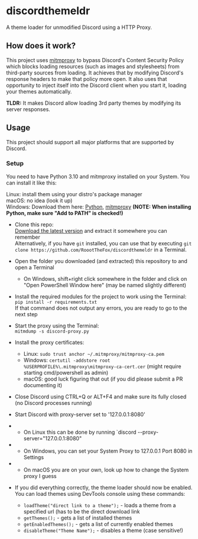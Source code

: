 # discordthemeldr
A theme loader for unmodified Discord using a HTTP Proxy.

<h2>How does it work?</h2>

This project uses [mitmproxy](https://github.com/mitmproxy/mitmproxy) to bypass Discord's Content Security Policy
which blocks loading resources (such as images and stylesheets) from third-party sources from loading.
It achieves that by modifying Discord's response headers to make that policy more open. It also uses that opportunity
to inject itself into the Discord client when you start it, loading your themes automatically.

**TLDR:** It makes Discord allow loading 3rd party themes by modifying its server responses.

<h2>Usage</h2>

This project should support all major platforms that are supported by Discord.

<h3>Setup</h3>

You need to have Python 3.10 and mitmproxy installed on your System. You can install it like this:

Linux: install them using your distro's package manager<br>
macOS: no idea (look it up)<br>
Windows: Download them here: [Python](https://www.python.org/downloads/windows/), [mitmproxy](https://mitmproxy.org/)
**(NOTE: When installing Python, make sure "Add to PATH" is checked!)**


- Clone this repo:<br>[Download the latest version](https://github.com/RoootTheFox/discordthemeldr/archive/refs/heads/main.zip)
and extract it somewhere you can remember<br>
Alternatively, if you have `git` installed, you can use that by executing `git clone https://github.com/RoootTheFox/discordthemeldr` in a Terminal.

- Open the folder you downloaded (and extracted) this repository to and open a Terminal<br>
  - On Windows, shift+right click somewhere in the folder and click on "Open PowerShell Window here" (may be named slightly different)

- Install the required modules for the project to work using the Terminal:<br>
`pip install -r requirements.txt`<br>
If that command does not output any errors, you are ready to go to the next step

- Start the proxy using the Terminal:<br>
`mitmdump -s discord-proxy.py`<br>

- Install the proxy certificates:
  - Linux: `sudo trust anchor ~/.mitmproxy/mitmproxy-ca.pem`
  - Windows: `certutil -addstore root %USERPROFILE%\.mitmproxy\mitmproxy-ca-cert.cer` (might require starting cmd/powershell as admin)
  - macOS: good luck figuring that out (if you did please submit a PR documenting it)

- Close Discord using CTRL+Q or ALT+F4 and make sure its fully closed (no Discord processes running)

- Start Discord with proxy-server set to '127.0.0.1:8080'
- - On Linux this can be done by running `discord --proxy-server="127.0.0.1:8080"
- - On Windows, you can set your System Proxy to 127.0.0.1 Port 8080 in Settings
- - On macOS you are on your own, look up how to change the System proxy I guess

- If you did everything correctly, the theme loader should now be enabled. You can load themes using DevTools console using these commands:
  - `loadTheme("direct link to a theme");` - loads a theme from a specified url (has to be the direct download link
  - `getThemes();` - gets a list of installed themes
  - `getEnabledThemes();` - gets a list of currently enabled themes
  - `disableTheme("Theme Name");` - disables a theme (case sensitive!)
